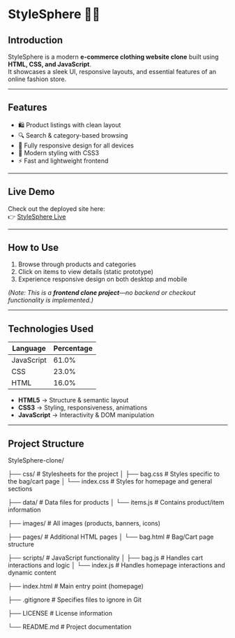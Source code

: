 # StyleSphere 👗✨

## Introduction
StyleSphere is a modern **e-commerce clothing website clone** built using **HTML, CSS, and JavaScript**.  
It showcases a sleek UI, responsive layouts, and essential features of an online fashion store.

---

## Features
- 🛍️ Product listings with clean layout  
- 🔍 Search & category-based browsing  
- 📱 Fully responsive design for all devices  
- 🎨 Modern styling with CSS3  
- ⚡ Fast and lightweight frontend  

---

## Live Demo
Check out the deployed site here:  
👉 [StyleSphere Live](https://stylesphere-clone.netlify.app)

---

## How to Use
1. Browse through products and categories  
2. Click on items to view details (static prototype)  
3. Experience responsive design on both desktop and mobile  

*(Note: This is a **frontend clone project**—no backend or checkout functionality is implemented.)*

---

## Technologies Used
| Language    | Percentage |
|-------------|------------|
| JavaScript  | 61.0%      |
| CSS         | 23.0%      |
| HTML        | 16.0%      |

- **HTML5** → Structure & semantic layout  
- **CSS3** → Styling, responsiveness, animations  
- **JavaScript** → Interactivity & DOM manipulation  

---

## Project Structure
StyleSphere-clone/

├── css/                     # Stylesheets for the project
│   ├── bag.css              # Styles specific to the bag/cart page
│   └── index.css            # Styles for homepage and general sections

├── data/                    # Data files for products
│   └── items.js             # Contains product/item information

├── images/                  # All images (products, banners, icons)

├── pages/                   # Additional HTML pages
│   └── bag.html             # Bag/Cart page structure

├── scripts/                 # JavaScript functionality
│   ├── bag.js               # Handles cart interactions and logic
│   └── index.js             # Handles homepage interactions and dynamic content

├── index.html               # Main entry point (homepage)

├── .gitignore               # Specifies files to ignore in Git

├── LICENSE                  # License information

└── README.md                # Project documentation
